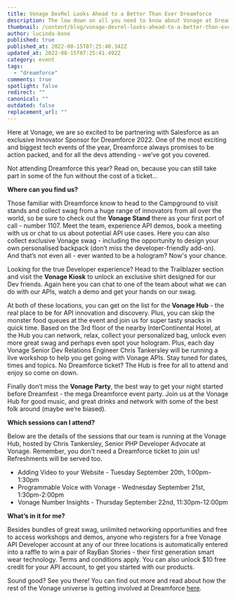 ```yaml
---
title: Vonage DevRel Looks Ahead to a Better Than Ever Dreamforce
description: The low down on all you need to know about Vonage at Dreamforce 2022
thumbnail: /content/blog/vonage-devrel-looks-ahead-to-a-better-than-ever-dreamforce/dreamforce-22.png
author: lucinda-bone
published: true
published_at: 2022-08-15T07:25:40.342Z
updated_at: 2022-08-15T07:25:41.492Z
category: event
tags:
  - "dreamforce"
comments: true
spotlight: false
redirect: ""
canonical: ""
outdated: false
replacement_url: ""
---
```

Here at Vonage, we are so excited to be partnering with Salesforce as an exclusive Innovator Sponsor for Dreamforce 2022. One of the most exciting and biggest tech events of the year, Dreamforce always promises to be action packed, and for all the devs attending - we’ve got you covered. 

Not attending Dreamforce this year? Read on, because you can still take part in some of the fun without the cost of a ticket… 

**Where can you find us?**

Those familiar with Dreamforce know to head to the Campground to visit stands and collect swag from a huge range of innovators from all over the world, so be sure to check out the **Vonage Stand** there as your first port of call - number 1107. Meet the team, experience API demos, book a meeting with us or chat to us about potential API use cases. Here you can also collect exclusive Vonage swag - including the opportunity to design your own personalised backpack (don’t miss the developer-friendly add-on). And that’s not even all - ever wanted to be a hologram? Now's your chance.

Looking for the true Developer experience? Head to the Trailblazer section and visit the **Vonage Kiosk** to unlock an exclusive shirt designed for our Dev friends. Again here you can chat to one of the team about what we can do with our APIs, watch a demo and get your hands on our swag. 

At both of these locations, you can get on the list for the **Vonage Hub** - the real place to be for API innovation and discovery. Plus, you can skip the monster food queues at the event and join us for super tasty snacks in quick time. Based on the 3rd floor of the nearby InterContinental Hotel, at the Hub you can network, relax, collect your personalized bag, unlock even more great swag and perhaps even spot your hologram. Plus, each day Vonage Senior Dev Relations Engineer Chris Tankersley will be running a live workshop to help you get going with Vonage APIs. Stay tuned for dates, times and topics. No Dreamforce ticket? The Hub is free for all to attend and enjoy so come on down. 

Finally don’t miss the **Vonage Party**, the best way to get your night started before Dreamfest - the mega Dreamforce event party. Join us at the Vonage Hub for good music, and great drinks and network with some of the best folk around (maybe we’re biased).  

**Which sessions can I attend?**

Below are the details of the sessions that our team is running at the Vonage Hub, hosted by Chris Tankersley, Senior PHP Developer Advocate at Vonage. Remember, you don't need a Dreamforce ticket to join us! Refreshments will be served too. 

* Adding Video to your Website - Tuesday September 20th, 1:00pm-1:30pm
* Programmable Voice with Vonage - Wednesday September 21st, 1:30pm-2:00pm
* Vonage Number Insights - Thursday September 22nd, 11:30pm-12:00pm

**What’s in it for me?**

Besides bundles of great swag, unlimited networking opportunities and free to access workshops and demos, anyone who registers for a free Vonage API Developer account at any of our three locations is automatically entered into a raffle to win a pair of RayBan Stories - their first generation smart wear technology. Terms and conditions apply. You can also unlock $10 free credit for your API account, to get you started with our products.

Sound good? See you there! You can find out more and read about how the rest of the Vonage universe is getting involved at Dreamforce [here](< https://www.vonage.com/events/Dreamforce2022/>).
